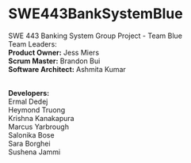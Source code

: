 # SWE443BankSystemBlue
SWE 443 Banking System Group Project - Team Blue <br>
Team Leaders: <br>
<b>Product Owner:</b> Jess Miers <br>
<b>Scrum Master:</b> Brandon Bui <br>
<b>Software Architect:</b> Ashmita Kumar <br> <br>

<b>Developers:</b> <br>
Ermal Dedej <br>
Heymond Truong <br>
Krishna Kanakapura <br>
Marcus Yarbrough <br>
Salonika Bose <br>
Sara Borghei <br>
Sushena Jammi 
